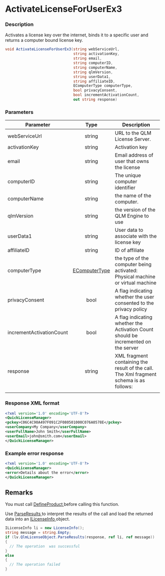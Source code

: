 # ActivateLicenseForUserEx3

### Description

Activates a license key over the internet, binds it to a specific user and returns a computer bound license key.

```csharp
void ActivateLicenseForUserEx3(string webServiceUrl, 
                               string activationKey, 
                               string email, 
                               string computerID, 
                               string computerName, 
                               string qlmVersion, 
                               string userData1, 
                               string affiliateID, 
                               EComputerType computerType, 
                               bool privacyConsent, 
                               bool incrementActivationCount, 
                               out string response)
```

### Parameters

| Parameter                |                                Type                               | Description                                                                            |
| ------------------------ | :---------------------------------------------------------------: | -------------------------------------------------------------------------------------- |
| webServiceUrl            |                               string                              | URL to the QLM License Server.                                                         |
| activationKey            |                               string                              | Activation key                                                                         |
| email                    |                               string                              | Email address of user that owns the license                                            |
| computerID               |                               string                              | The unique computer identifier                                                         |
| computerName             |                               string                              | the name of the computer.                                                              |
| qlmVersion               |                               string                              | the version of the QLM Engine to use                                                   |
| userData1                |                               string                              | User data to associate with the license key                                            |
| affiliateID              |                               string                              | ID of affiliate                                                                        |
| computerType             | [EComputerType](https://soraco.readme.io/reference/ecomputertype) | the type of the computer being activated: Physical machine or virtual machine          |
| privacyConsent           |                                bool                               | A flag indicating whether the user consented to the privacy policy                     |
| incrementActivationCount |                                bool                               | A flag indicating whether the Activation Count should be incremented on the server     |
| response                 |                               string                              | XML fragment containing the result of the call. The Xml fragment schema is as follows: |
|                          |                                                                   |                                                                                        |

### Response XML format

```xml
<?xml version='1.0' encoding='UTF-8'?>
<QuickLicenseManager>
<pckey>C06C4C90A497F091C2F080501000C076A0578E</pckey>
<userCompany>My Company</userCompany>
<userFullName>John Smith</userFullName>
<userEmail>john@smith.com</userEmail>
</QuickLicenseManager>
```

### Example error response

```xml
<?xml version='1.0' encoding='UTF-8'?>
<QuickLicenseManager>
<error>Details about the error</error>
</QuickLicenseManager>
```

## Remarks

You must call [DefineProduct ](https://soraco.readme.io/reference/defineproduct)before calling this function.

Use [ParseResults ](https://soraco.readme.io/reference/parseresults)to interpret the results of the call and load the returned data into an [ILicenseInfo ](https://soraco.readme.io/reference/ilicenseinfo)object.

```c#
ILicenseInfo li = new LicenseInfo();
string message = string.Empty;
if (lv.QlmLicenseObject.ParseResults(response, ref li, ref message))
{
  // The operation  was successful	
}
else
{
  // The operation failed
}
```
